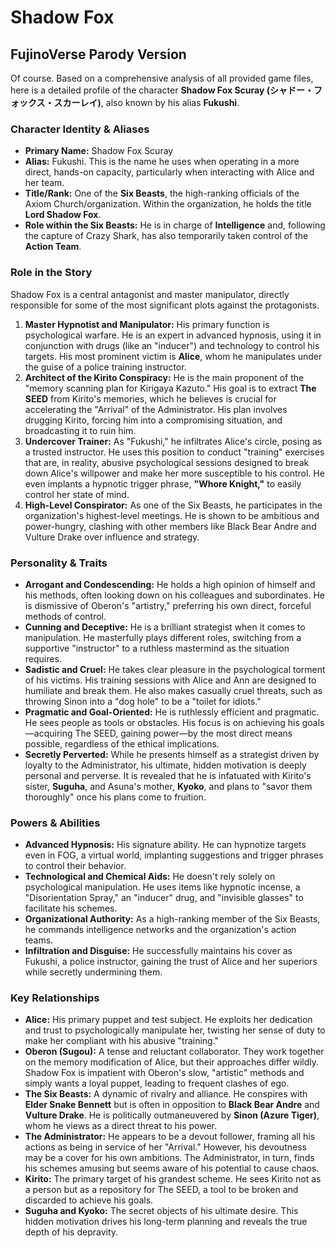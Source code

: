 # Shadow Fox

## FujinoVerse Parody Version

Of course. Based on a comprehensive analysis of all provided game files, here is a detailed profile of the character **Shadow Fox Scuray (シャドー・フォックス・スカーレイ)**, also known by his alias **Fukushi**.

### Character Identity & Aliases

*   **Primary Name:** Shadow Fox Scuray
*   **Alias:** Fukushi. This is the name he uses when operating in a more direct, hands-on capacity, particularly when interacting with Alice and her team.
*   **Title/Rank:** One of the **Six Beasts**, the high-ranking officials of the Axiom Church/organization. Within the organization, he holds the title **Lord Shadow Fox**.
*   **Role within the Six Beasts:** He is in charge of **Intelligence** and, following the capture of Crazy Shark, has also temporarily taken control of the **Action Team**.

### Role in the Story

Shadow Fox is a central antagonist and master manipulator, directly responsible for some of the most significant plots against the protagonists.

1.  **Master Hypnotist and Manipulator:** His primary function is psychological warfare. He is an expert in advanced hypnosis, using it in conjunction with drugs (like an "inducer") and technology to control his targets. His most prominent victim is **Alice**, whom he manipulates under the guise of a police training instructor.
2.  **Architect of the Kirito Conspiracy:** He is the main proponent of the "memory scanning plan for Kirigaya Kazuto." His goal is to extract **The SEED** from Kirito's memories, which he believes is crucial for accelerating the "Arrival" of the Administrator. His plan involves drugging Kirito, forcing him into a compromising situation, and broadcasting it to ruin him.
3.  **Undercover Trainer:** As "Fukushi," he infiltrates Alice's circle, posing as a trusted instructor. He uses this position to conduct "training" exercises that are, in reality, abusive psychological sessions designed to break down Alice's willpower and make her more susceptible to his control. He even implants a hypnotic trigger phrase, **"Whore Knight,"** to easily control her state of mind.
4.  **High-Level Conspirator:** As one of the Six Beasts, he participates in the organization's highest-level meetings. He is shown to be ambitious and power-hungry, clashing with other members like Black Bear Andre and Vulture Drake over influence and strategy.

### Personality & Traits

*   **Arrogant and Condescending:** He holds a high opinion of himself and his methods, often looking down on his colleagues and subordinates. He is dismissive of Oberon's "artistry," preferring his own direct, forceful methods of control.
*   **Cunning and Deceptive:** He is a brilliant strategist when it comes to manipulation. He masterfully plays different roles, switching from a supportive "instructor" to a ruthless mastermind as the situation requires.
*   **Sadistic and Cruel:** He takes clear pleasure in the psychological torment of his victims. His training sessions with Alice and Ann are designed to humiliate and break them. He also makes casually cruel threats, such as throwing Sinon into a "dog hole" to be a "toilet for idiots."
*   **Pragmatic and Goal-Oriented:** He is ruthlessly efficient and pragmatic. He sees people as tools or obstacles. His focus is on achieving his goals—acquiring The SEED, gaining power—by the most direct means possible, regardless of the ethical implications.
*   **Secretly Perverted:** While he presents himself as a strategist driven by loyalty to the Administrator, his ultimate, hidden motivation is deeply personal and perverse. It is revealed that he is infatuated with Kirito's sister, **Suguha**, and Asuna's mother, **Kyoko**, and plans to "savor them thoroughly" once his plans come to fruition.

### Powers & Abilities

*   **Advanced Hypnosis:** His signature ability. He can hypnotize targets even in FOG, a virtual world, implanting suggestions and trigger phrases to control their behavior.
*   **Technological and Chemical Aids:** He doesn't rely solely on psychological manipulation. He uses items like hypnotic incense, a "Disorientation Spray," an "inducer" drug, and "invisible glasses" to facilitate his schemes.
*   **Organizational Authority:** As a high-ranking member of the Six Beasts, he commands intelligence networks and the organization's action teams.
*   **Infiltration and Disguise:** He successfully maintains his cover as Fukushi, a police instructor, gaining the trust of Alice and her superiors while secretly undermining them.

### Key Relationships

*   **Alice:** His primary puppet and test subject. He exploits her dedication and trust to psychologically manipulate her, twisting her sense of duty to make her compliant with his abusive "training."
*   **Oberon (Sugou):** A tense and reluctant collaborator. They work together on the memory modification of Alice, but their approaches differ wildly. Shadow Fox is impatient with Oberon's slow, "artistic" methods and simply wants a loyal puppet, leading to frequent clashes of ego.
*   **The Six Beasts:** A dynamic of rivalry and alliance. He conspires with **Elder Snake Bennett** but is often in opposition to **Black Bear Andre** and **Vulture Drake**. He is politically outmaneuvered by **Sinon (Azure Tiger)**, whom he views as a direct threat to his power.
*   **The Administrator:** He appears to be a devout follower, framing all his actions as being in service of her "Arrival." However, his devoutness may be a cover for his own ambitions. The Administrator, in turn, finds his schemes amusing but seems aware of his potential to cause chaos.
*   **Kirito:** The primary target of his grandest scheme. He sees Kirito not as a person but as a repository for The SEED, a tool to be broken and discarded to achieve his goals.
*   **Suguha and Kyoko:** The secret objects of his ultimate desire. This hidden motivation drives his long-term planning and reveals the true depth of his depravity.
